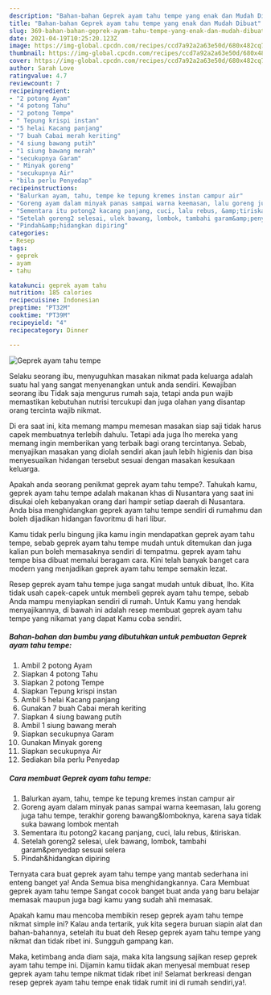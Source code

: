 ```yaml
---
description: "Bahan-bahan Geprek ayam tahu tempe yang enak dan Mudah Dibuat"
title: "Bahan-bahan Geprek ayam tahu tempe yang enak dan Mudah Dibuat"
slug: 369-bahan-bahan-geprek-ayam-tahu-tempe-yang-enak-dan-mudah-dibuat
date: 2021-04-19T10:25:20.123Z
image: https://img-global.cpcdn.com/recipes/ccd7a92a2a63e50d/680x482cq70/geprek-ayam-tahu-tempe-foto-resep-utama.jpg
thumbnail: https://img-global.cpcdn.com/recipes/ccd7a92a2a63e50d/680x482cq70/geprek-ayam-tahu-tempe-foto-resep-utama.jpg
cover: https://img-global.cpcdn.com/recipes/ccd7a92a2a63e50d/680x482cq70/geprek-ayam-tahu-tempe-foto-resep-utama.jpg
author: Sarah Love
ratingvalue: 4.7
reviewcount: 7
recipeingredient:
- "2 potong Ayam"
- "4 potong Tahu"
- "2 potong Tempe"
- " Tepung krispi instan"
- "5 helai Kacang panjang"
- "7 buah Cabai merah keriting"
- "4 siung bawang putih"
- "1 siung bawang merah"
- "secukupnya Garam"
- " Minyak goreng"
- "secukupnya Air"
- "bila perlu Penyedap"
recipeinstructions:
- "Balurkan ayam, tahu, tempe ke tepung kremes instan campur air"
- "Goreng ayam dalam minyak panas sampai warna keemasan, lalu goreng juga tahu tempe, terakhir goreng bawang&amp;lomboknya, karena saya tidak suka bawang lombok mentah"
- "Sementara itu potong2 kacang panjang, cuci, lalu rebus, &amp;tiriskan."
- "Setelah goreng2 selesai, ulek bawang, lombok, tambahi garam&amp;penyedap sesuai selera"
- "Pindah&amp;hidangkan dipiring"
categories:
- Resep
tags:
- geprek
- ayam
- tahu

katakunci: geprek ayam tahu 
nutrition: 185 calories
recipecuisine: Indonesian
preptime: "PT32M"
cooktime: "PT39M"
recipeyield: "4"
recipecategory: Dinner

---
```



![Geprek ayam tahu tempe](https://img-global.cpcdn.com/recipes/ccd7a92a2a63e50d/680x482cq70/geprek-ayam-tahu-tempe-foto-resep-utama.jpg)

Selaku seorang ibu, menyuguhkan masakan nikmat pada keluarga adalah suatu hal yang sangat menyenangkan untuk anda sendiri. Kewajiban seorang ibu Tidak saja mengurus rumah saja, tetapi anda pun wajib memastikan kebutuhan nutrisi tercukupi dan juga olahan yang disantap orang tercinta wajib nikmat.

Di era  saat ini, kita memang mampu memesan masakan siap saji tidak harus capek membuatnya terlebih dahulu. Tetapi ada juga lho mereka yang memang ingin memberikan yang terbaik bagi orang tercintanya. Sebab, menyajikan masakan yang diolah sendiri akan jauh lebih higienis dan bisa menyesuaikan hidangan tersebut sesuai dengan masakan kesukaan keluarga. 



Apakah anda seorang penikmat geprek ayam tahu tempe?. Tahukah kamu, geprek ayam tahu tempe adalah makanan khas di Nusantara yang saat ini disukai oleh kebanyakan orang dari hampir setiap daerah di Nusantara. Anda bisa menghidangkan geprek ayam tahu tempe sendiri di rumahmu dan boleh dijadikan hidangan favoritmu di hari libur.

Kamu tidak perlu bingung jika kamu ingin mendapatkan geprek ayam tahu tempe, sebab geprek ayam tahu tempe mudah untuk ditemukan dan juga kalian pun boleh memasaknya sendiri di tempatmu. geprek ayam tahu tempe bisa dibuat memalui beragam cara. Kini telah banyak banget cara modern yang menjadikan geprek ayam tahu tempe semakin lezat.

Resep geprek ayam tahu tempe juga sangat mudah untuk dibuat, lho. Kita tidak usah capek-capek untuk membeli geprek ayam tahu tempe, sebab Anda mampu menyiapkan sendiri di rumah. Untuk Kamu yang hendak menyajikannya, di bawah ini adalah resep membuat geprek ayam tahu tempe yang nikamat yang dapat Kamu coba sendiri.

<!--inarticleads1-->

##### Bahan-bahan dan bumbu yang dibutuhkan untuk pembuatan Geprek ayam tahu tempe:

1. Ambil 2 potong Ayam
1. Siapkan 4 potong Tahu
1. Siapkan 2 potong Tempe
1. Siapkan  Tepung krispi instan
1. Ambil 5 helai Kacang panjang
1. Gunakan 7 buah Cabai merah keriting
1. Siapkan 4 siung bawang putih
1. Ambil 1 siung bawang merah
1. Siapkan secukupnya Garam
1. Gunakan  Minyak goreng
1. Siapkan secukupnya Air
1. Sediakan bila perlu Penyedap




<!--inarticleads2-->

##### Cara membuat Geprek ayam tahu tempe:

1. Balurkan ayam, tahu, tempe ke tepung kremes instan campur air
1. Goreng ayam dalam minyak panas sampai warna keemasan, lalu goreng juga tahu tempe, terakhir goreng bawang&amp;lomboknya, karena saya tidak suka bawang lombok mentah
1. Sementara itu potong2 kacang panjang, cuci, lalu rebus, &amp;tiriskan.
1. Setelah goreng2 selesai, ulek bawang, lombok, tambahi garam&amp;penyedap sesuai selera
1. Pindah&amp;hidangkan dipiring




Ternyata cara buat geprek ayam tahu tempe yang mantab sederhana ini enteng banget ya! Anda Semua bisa menghidangkannya. Cara Membuat geprek ayam tahu tempe Sangat cocok banget buat anda yang baru belajar memasak maupun juga bagi kamu yang sudah ahli memasak.

Apakah kamu mau mencoba membikin resep geprek ayam tahu tempe nikmat simple ini? Kalau anda tertarik, yuk kita segera buruan siapin alat dan bahan-bahannya, setelah itu buat deh Resep geprek ayam tahu tempe yang nikmat dan tidak ribet ini. Sungguh gampang kan. 

Maka, ketimbang anda diam saja, maka kita langsung sajikan resep geprek ayam tahu tempe ini. Dijamin kamu tiidak akan menyesal membuat resep geprek ayam tahu tempe nikmat tidak ribet ini! Selamat berkreasi dengan resep geprek ayam tahu tempe enak tidak rumit ini di rumah sendiri,ya!.

